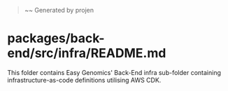 > ~~ Generated by projen
# packages/back-end/src/infra/README.md
This folder contains Easy Genomics' Back-End infra sub-folder containing infrastructure-as-code definitions utilising AWS CDK.